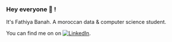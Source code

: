 ### Hey everyone 👋 !

It's Fathiya Banah. A moroccan data & computer science student.


<!-- Actual text -->

You can find me on on [![LinkedIn][2.2]][2].

<!-- Icons -->


[2.2]: https://encrypted-tbn0.gstatic.com/images?q=tbn:ANd9GcRrilAkE19O4fWm6kE60nGLxuwgyp1BVUkk9XWpnEuy5I2_qM20G0kzB9eveItl0-cYBs4&usqp=CAU (LinkedIn icon )

<!-- Links to your social media accounts -->


[2]: https://www.linkedin.com/in/fathiya-banah/



	
<!--
**f-banah/f-banah** is a ✨ _special_ ✨ repository because its `README.md` (this file) appears on your GitHub profile.

Here are some ideas to get you started:

- 🔭 I’m currently working on ...
- 🌱 I’m currently learning ...
- 👯 I’m looking to collaborate on ...
- 🤔 I’m looking for help with ...
- 💬 Ask me about ...
- 📫 How to reach me: ...
- 😄 Pronouns: ...
- ⚡ Fun fact: ...
-->
